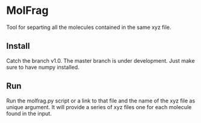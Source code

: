 MolFrag
=======
Tool for separting all the molecules contained in the same xyz file.

Install
-------
Catch the branch v1.0.
The master branch is under development.
Just make sure to have numpy installed.

Run
---
Run the molfrag.py script or a link to that file and the name of the xyz file as unique argument. It will provide a series of xyz files one for each molecule found in the input.
